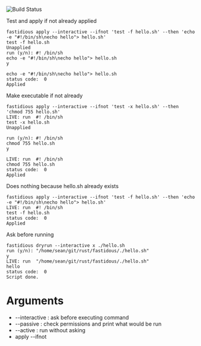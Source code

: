 ![Build Status](https://github.com/seanmceligot/fastidious/actions/workflows/rust.yml/badge.svg)


Test and apply if not already applied

```console
fastidious apply --interactive --ifnot 'test -f hello.sh' --then 'echo -e "#!/bin/sh\necho hello"> hello.sh'
test -f hello.sh
Unapplied
run (y/n): #! /bin/sh
echo -e "#!/bin/sh\necho hello"> hello.sh
y

echo -e "#!/bin/sh\necho hello"> hello.sh
status code:  0
Applied
```

Make executable if not already

```console
fastidious apply --interactive --ifnot 'test -x hello.sh' --then 'chmod 755 hello.sh'
LIVE: run  #! /bin/sh
test -x hello.sh
Unapplied

run (y/n): #! /bin/sh
chmod 755 hello.sh
y

LIVE: run  #! /bin/sh
chmod 755 hello.sh
status code:  0
Applied
```

Does nothing because hello.sh already exists

```console
fastidious apply --interactive --ifnot 'test -f hello.sh' --then 'echo -e "#!/bin/sh\necho hello"> hello.sh'
LIVE: run  #! /bin/sh
test -f hello.sh
status code:  0
Applied
```

Ask before running

```console
fastidious dryrun --interactive x ./hello.sh
run (y/n): "/home/sean/git/rust/fastidous/./hello.sh"
y
LIVE: run  "/home/sean/git/rust/fastidous/./hello.sh"
hello
status code:  0
Script done.
```

Arguments
=========

- --interactive : ask before executing command
- --passive : check permissions and print what would be run
- --active : run without asking
- apply --ifnot <script> --then <script>
- is-applied <script>
- x cmd arg...: run command
- var key value : set variable
